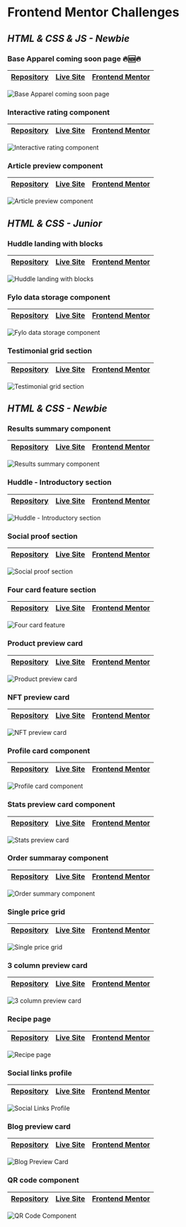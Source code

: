 # Frontend Mentor Challenges

## ***HTML & CSS & JS - Newbie***

### Base Apparel coming soon page 🔥🆕🔥

| [Repository](https://github.com/mendezpvi/fem-comming-soon-page) | [Live Site](https://mendezpvi.github.io/fem-comming-soon-page/) | [Frontend Mentor](https://www.frontendmentor.io/solutions/base-apparel-coming-soon-page-KaXwsB5c9n) |
| --- | --- | --- |

![Base Apparel coming soon page](https://raw.githubusercontent.com/mendezpvi/fem-comming-soon-page/main/assets/video/sample.gif)

### Interactive rating component

| [Repository](https://github.com/mendezpvi/fm-interactive-rating) | [Live Site](https://mendezpvi.github.io/fm-interactive-rating/) | [Frontend Mentor](https://www.frontendmentor.io/solutions/interactive-rating-component-Nmp9im1c0f) |
| --- | --- | --- |

![Interactive rating component](https://raw.githubusercontent.com/mendezpvi/fm-interactive-rating/main/assets/video/sample.gif)

### Article preview component

| [Repository](https://github.com/mendezpvi/fm-article-preview-component) | [Live Site](https://mendezpvi.github.io/fm-article-preview-component/) | [Frontend Mentor](https://www.frontendmentor.io/solutions/article-preview-component-bpYp1DoWF3) |
| --- | --- | --- |

![Article preview component](https://raw.githubusercontent.com/mendezpvi/fm-article-preview-component/main/assets/video/sample.gif)


## ***HTML & CSS - Junior***

### Huddle landing with blocks

| [Repository](https://github.com/mendezpvi/fm-huddle-with-blocks) | [Live Site](https://mendezpvi.github.io/fm-huddle-with-blocks/) | [Frontend Mentor](https://www.frontendmentor.io/solutions/huddle-landing-page-with-alternating-feature-blocks-AZJks-N78d) |
| --- | --- | --- |

![Huddle landing with blocks](https://raw.githubusercontent.com/mendezpvi/fm-huddle-with-blocks/main/assets/video/sample.gif)

### Fylo data storage component

| [Repository](https://github.com/mendezpvi/fm-fylo-data-storage) | [Live Site](https://mendezpvi.github.io/fm-fylo-data-storage/) | [Frontend Mentor](https://www.frontendmentor.io/solutions/fylo-data-storage-component-XkrqXdUdhW) |
| --- | --- | --- |

![Fylo data storage component](https://raw.githubusercontent.com/mendezpvi/fm-fylo-data-storage/main/assets/video/sample.gif)

### Testimonial grid section

| [Repository](https://github.com/mendezpvi/fm-testimonials-section) | [Live Site](https://mendezpvi.github.io/fm-testimonials-section/) | [Frontend Mentor](https://www.frontendmentor.io/solutions/testimonials-grid-section-A5hyAM3lT4) |
| --- | --- | --- |

![Testimonial grid section](https://raw.githubusercontent.com/mendezpvi/fm-testimonials-section/main/assets/video/sample.gif)

## ***HTML & CSS - Newbie***

### Results summary component

| [Repository](https://github.com/mendezpvi/fm-results-summary-component) | [Live Site](https://mendezpvi.github.io/fm-results-summary-component/) | [Frontend Mentor](https://www.frontendmentor.io/solutions/results-summary-component--4P_YkUVNh) |
| --- | --- | --- |

![Results summary component](https://raw.githubusercontent.com/mendezpvi/fm-results-summary-component/main/assets/video/sample.gif)

### Huddle - Introductory section

| [Repository](https://github.com/mendezpvi/fm-huddle-introductory-section) | [Live Site](https://mendezpvi.github.io/fm-huddle-introductory-section/) | [Frontend Mentor](https://www.frontendmentor.io/solutions/huddle-introductory-section-i1seZwRf2D) |
| --- | --- | --- |

![Huddle - Introductory section](https://raw.githubusercontent.com/mendezpvi/fm-huddle-introductory-section/main/assets/video/sample.gif)

### Social proof section

| [Repository](https://github.com/mendezpvi/fm-social-proof-section) | [Live Site](https://mendezpvi.github.io/fm-social-proof-section/) | [Frontend Mentor](https://www.frontendmentor.io/solutions/social-proof-section-with-css-nesting-E9iWbvX0GT) |
| --- | --- | --- |

![Social proof section](https://raw.githubusercontent.com/mendezpvi/fm-social-proof-section/main/assets/video/sample.gif)

### Four card feature section

| [Repository](https://github.com/mendezpvi/fm-four-card-feature) | [Live Site](https://mendezpvi.github.io/fm-four-card-feature/) | [Frontend Mentor](https://www.frontendmentor.io/solutions/four-card-feature-section-using-grid-xTAFXxk30e) |
| --- | --- | --- |

![Four card feature](https://raw.githubusercontent.com/mendezpvi/fm-four-card-feature/main/assets/video/sample.gif)

### Product preview card

| [Repository](https://github.com/mendezpvi/fm-product-preview-card) | [Live Site](https://mendezpvi.github.io/fm-product-preview-card/) | [Frontend Mentor](https://www.frontendmentor.io/solutions/product-preview-card-using-grid-ejb5P5ux2X) |
| --- | --- | --- |

![Product preview card](https://raw.githubusercontent.com/mendezpvi/fm-product-preview-card/main/assets/video/sample.gif)

### NFT preview card

| [Repository](https://github.com/mendezpvi/fm-nft-preview-card) | [Live Site](https://mendezpvi.github.io/fm-nft-preview-card/) | [Frontend Mentor](https://www.frontendmentor.io/solutions/nft-preview-card-component-Tx3F8x6SUr) |
| --- | --- | --- |

![NFT preview card](https://raw.githubusercontent.com/mendezpvi/fm-nft-preview-card/main/assets/video/sample.gif)

### Profile card component

| [Repository](https://github.com/mendezpvi/fm-profile-card-component) | [Live Site](https://mendezpvi.github.io/fm-profile-card-component/) | [Frontend Mentor](https://www.frontendmentor.io/solutions/profile-card-component-nvv0YnrwU5) |
| --- | --- | --- |

![Profile card component](https://raw.githubusercontent.com/mendezpvi/fm-profile-card-component/main/assets/video/sample.gif)

### Stats preview card component

| [Repository](https://github.com/mendezpvi/fm-stats-preview-card) | [Live Site](https://mendezpvi.github.io/fm-stats-preview-card/) | [Frontend Mentor](https://www.frontendmentor.io/solutions/stats-preview-card-using-flex-box-CMvluLx1b4) |
| --- | --- | --- |

![Stats preview card](https://raw.githubusercontent.com/mendezpvi/fm-stats-preview-card/main/assets/video/sample.gif)

### Order summaray component

| [Repository](https://github.com/mendezpvi/fm-order-summary-component) | [Live Site](https://mendezpvi.github.io/fm-order-summary-component/) | [Frontend Mentor](https://www.frontendmentor.io/solutions/order-summary-component-CGsPxd41X4) |
| --- | --- | --- |

![Order summary component](https://raw.githubusercontent.com/mendezpvi/fm-order-summary-component/main/assets/video/sample.gif)

### Single price grid

| [Repository](https://github.com/mendezpvi/fm-single-price-grid) | [Live Site](https://mendezpvi.github.io/fm-single-price-grid/) | [Frontend Mentor](https://www.frontendmentor.io/solutions/single-price-grid-component-using-grid-LPmBtoGdE7) |
| --- | --- | --- |

![Single price grid](https://raw.githubusercontent.com/mendezpvi/fm-single-price-grid/main/assets/video/sample.gif)

### 3 column preview card

| [Repository](https://github.com/mendezpvi/fm-3-column-preview-card) | [Live Site](https://mendezpvi.github.io/fm-3-column-preview-card/) | [Frontend Mentor](https://www.frontendmentor.io/solutions/3-column-preview-card-using-css-grid-HEmrg94zdp) |
| --- | --- | --- |

![3 column preview card](https://raw.githubusercontent.com/mendezpvi/fm-3-column-preview-card/main/assets/vid/sample.gif)

### Recipe page

| [Repository](https://github.com/mendezpvi/fm-recipe-page) | [Live Site](https://mendezpvi.github.io/fm-recipe-page/) | [Frontend Mentor](https://www.frontendmentor.io/solutions/recipe-page-TycMeFxXvK) |
| --- | --- | --- |

![Recipe page](https://raw.githubusercontent.com/mendezpvi/fm-recipe-page/main/assets/vid/sample.gif)

### Social links profile

| [Repository](https://github.com/mendezpvi/fm-social-links-profile) | [Live Site](https://mendezpvi.github.io/fm-social-links-profile/) | [Frontend Mentor](https://www.frontendmentor.io/solutions/social-links-profile-kH-ia7zF4y) |
| --- | --- | --- |

![Social Links Profile](https://raw.githubusercontent.com/mendezpvi/fm-social-links-profile/main/assets/vid/sample.gif)

### Blog preview card

| [Repository](https://github.com/mendezpvi/fm-blog-preview-card) | [Live Site](https://mendezpvi.github.io/fm-blog-preview-card/) | [Frontend Mentor](https://www.frontendmentor.io/solutions/blog-preview-card-4v2h3liGE0) |
| --- | --- | --- |

![Blog Preview Card](https://raw.githubusercontent.com/mendezpvi/fm-blog-preview-card/main/assets/vid/sample.gif)

### QR code component 

| [Repository](https://github.com/mendezpvi/fm-qr-code-component-main) | [Live Site](https://mendezpvi.github.io/fm-qr-code-component-main/) | [Frontend Mentor](https://www.frontendmentor.io/solutions/qr-code-component-kvtL0fwiDf) |
| --- | --- | --- |

![QR Code Component](https://github.com/mendezpvi/fm-qr-code-component-main/blob/main/assets/vid/sample.gif?raw=true)
